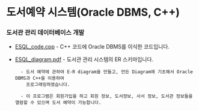 # 도서예약 시스템(Oracle DBMS, C++) 

### 도서관 관리 데이터베이스 개발

- [ESQL_code.cpp](https://github.com/woosik0818/Embedded-SQL-cpp/blob/master/Code/ESQL_code.cpp) - C++ 코드에 Oracle DBMS를 이식한 코드입니다.
	
- [ESQL_diagram.pdf](https://github.com/woosik0818/Embedded-SQL-cpp/blob/master/diagram/ESQL_diagram.pdf) - 도서관 관리 시스템의 ER 스키마입니다.

		- 도서 예약에 관하여 E-R diagram을 만들고, 만든 Diagram에 기초해서 Oracle DBMS과 C++을 이용하여 
		  프로그래밍하였습니다. 
		
		- 이 프로그램은 회원가입을 하고 회원 정보, 도서정보, 사서 정보, 도서관 정보들을 열람할 수 있으며 도서 예약이 가능합니다.
